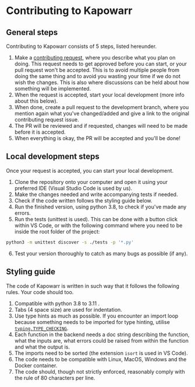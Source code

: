 # Contributing to Kapowarr
## General steps
Contributing to Kapowarr consists of 5 steps, listed hereunder. 

1. Make a [contributing request](https://github.com/Casvt/Kapowarr/issues/new?template=contribute-request.md), where you describe what you plan on doing. This request needs to get approved before you can start, or your pull request won't be accepted. This is to avoid multiple people from doing the same thing and to avoid you wasting your time if we do not wish the changes. This is also where discussions can be held about how something will be implemented.
2. When the request is accepted, start your local development (more info about this below).
3. When done, create a pull request to the development branch, where you mention again what you've changed/added and give a link to the original contributing request issue.
4. The PR will be reviewed and if requested, changes will need to be made before it is accepted. 
5. When everything is okay, the PR will be accepted and you'll be done!

## Local development steps
Once your request is accepted, you can start your local development.

1. Clone the repository onto your computer and open it using your preferred IDE (Visual Studio Code is used by us).
2. Make the changes needed and write accompanying tests if needed.
3. Check if the code written follows the styling guide below.
4. Run the finished version, using python 3.8, to check if you've made any errors.
5. Run the tests (unittest is used). This can be done with a button click within VS Code, or with the following command where you need to be inside the root folder of the project:
```bash
python3 -m unittest discover -s ./tests -p '*.py'
```
6. Test your version thoroughly to catch as many bugs as possible (if any).

## Styling guide
The code of Kapowarr is written in such way that it follows the following rules. Your code should too.

1. Compatible with python 3.8 to 3.11 .
2. Tabs (4 space size) are used for indentation.
3. Use type hints as much as possible. If you encounter an import loop because something needs to be imported for type hinting, utilise [`typing.TYPE_CHECKING`](https://docs.python.org/3/library/typing.html#typing.TYPE_CHECKING).
4. Each function in the backend needs a doc string describing the function, what the inputs are, what errors could be raised from within the function and what the output is.
5. The imports need to be sorted (the extension `isort` is used in VS Code).
6. The code needs to be compatible with Linux, MacOS, Windows and the Docker container.
7. The code should, though not strictly enforced, reasonably comply with the rule of 80 characters per line.
